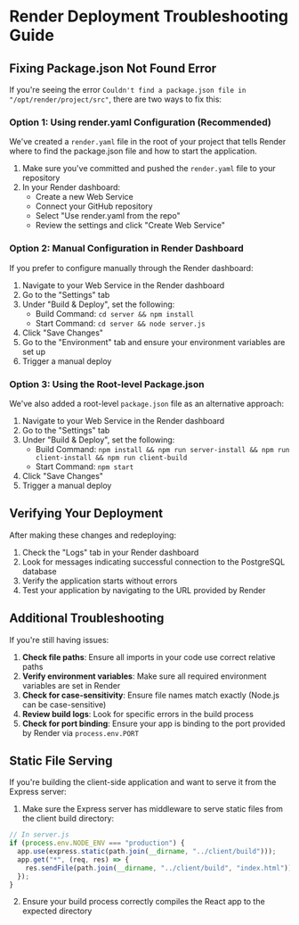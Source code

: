 # Render Deployment Troubleshooting Guide

## Fixing Package.json Not Found Error

If you're seeing the error `Couldn't find a package.json file in "/opt/render/project/src"`, there are two ways to fix this:

### Option 1: Using render.yaml Configuration (Recommended)

We've created a `render.yaml` file in the root of your project that tells Render where to find the package.json file and how to start the application.

1. Make sure you've committed and pushed the `render.yaml` file to your repository
2. In your Render dashboard:
   - Create a new Web Service
   - Connect your GitHub repository
   - Select "Use render.yaml from the repo"
   - Review the settings and click "Create Web Service"

### Option 2: Manual Configuration in Render Dashboard

If you prefer to configure manually through the Render dashboard:

1. Navigate to your Web Service in the Render dashboard
2. Go to the "Settings" tab
3. Under "Build & Deploy", set the following:
   - Build Command: `cd server && npm install`
   - Start Command: `cd server && node server.js`
4. Click "Save Changes"
5. Go to the "Environment" tab and ensure your environment variables are set up
6. Trigger a manual deploy

### Option 3: Using the Root-level Package.json

We've also added a root-level `package.json` file as an alternative approach:

1. Navigate to your Web Service in the Render dashboard
2. Go to the "Settings" tab
3. Under "Build & Deploy", set the following:
   - Build Command: `npm install && npm run server-install && npm run client-install && npm run client-build`
   - Start Command: `npm start`
4. Click "Save Changes"
5. Trigger a manual deploy

## Verifying Your Deployment

After making these changes and redeploying:

1. Check the "Logs" tab in your Render dashboard
2. Look for messages indicating successful connection to the PostgreSQL database
3. Verify the application starts without errors
4. Test your application by navigating to the URL provided by Render

## Additional Troubleshooting

If you're still having issues:

1. **Check file paths**: Ensure all imports in your code use correct relative paths
2. **Verify environment variables**: Make sure all required environment variables are set in Render
3. **Check for case-sensitivity**: Ensure file names match exactly (Node.js can be case-sensitive)
4. **Review build logs**: Look for specific errors in the build process
5. **Check for port binding**: Ensure your app is binding to the port provided by Render via `process.env.PORT`

## Static File Serving

If you're building the client-side application and want to serve it from the Express server:

1. Make sure the Express server has middleware to serve static files from the client build directory:

```javascript
// In server.js
if (process.env.NODE_ENV === "production") {
  app.use(express.static(path.join(__dirname, "../client/build")));
  app.get("*", (req, res) => {
    res.sendFile(path.join(__dirname, "../client/build", "index.html"));
  });
}
```

2. Ensure your build process correctly compiles the React app to the expected directory
